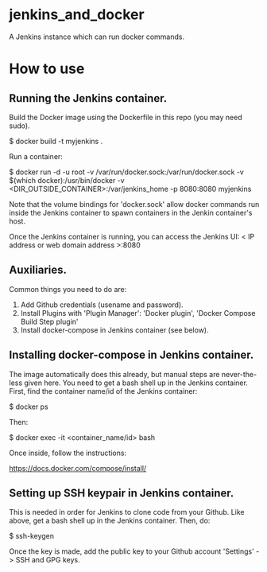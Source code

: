 # jenkins_and_docker
A Jenkins instance which can run docker commands.

# How to use

## Running the Jenkins container.

Build the Docker image using the Dockerfile in this repo (you may need sudo).

$ docker build -t myjenkins .

Run a container:

$ docker run -d -u root -v /var/run/docker.sock:/var/run/docker.sock -v $(which docker):/usr/bin/docker -v <DIR_OUTSIDE_CONTAINER>:/var/jenkins_home -p 8080:8080 myjenkins

Note that the volume bindings for 'docker.sock' allow docker commands run inside the Jenkins container to spawn containers in the Jenkin container's host.

Once the Jenkins container is running, you can access the Jenkins UI:  < IP address or web domain address >:8080

## Auxiliaries.

Common things you need to do are:

1. Add Github credentials (usename and password).
2. Install Plugins with 'Plugin Manager': 
     'Docker plugin', 'Docker Compose Build Step plugin'
3. Install docker-compose in Jenkins container (see below).

## Installing docker-compose in Jenkins container.

The image automatically does this already, but manual steps are never-the-less given here.  You need to get a bash shell up in the Jenkins container.  First, find the container name/id of the Jenkins container:

$ docker ps

Then:

$ docker exec -it <container_name/id> bash

Once inside, follow the instructions:

https://docs.docker.com/compose/install/

## Setting up SSH keypair in Jenkins container.

This is needed in order for Jenkins to clone code from your Github.  Like above, get a bash shell up in the Jenkins container.  Then, do:

$ ssh-keygen

Once the key is made, add the public key to your Github account 'Settings' -> SSH and GPG keys.
